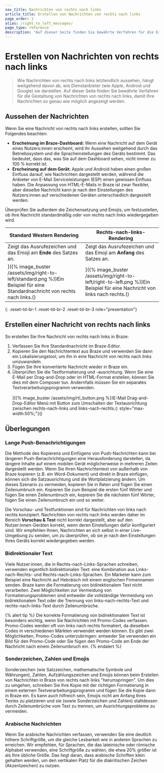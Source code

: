```yaml
---
nav_title: Nachrichten von rechts nach links
article_title: Erstellen von Nachrichten von rechts nach links
page_order: 1
alias: /right_to_left_messages/
page_type: reference
description: "Auf dieser Seite finden Sie bewährte Verfahren für die Erstellung von Nachrichten in Braze, die von rechts nach links gelesen werden."
---
```


# Erstellen von Nachrichten von rechts nach links

> Wie Nachrichten von rechts nach links letztendlich aussehen, hängt weitgehend davon ab, wie Dienstanbieter (wie Apple, Android und Google) sie darstellen. Auf dieser Seite finden Sie bewährte Verfahren für die Gestaltung von Nachrichten von rechts nach links, damit Ihre Nachrichten so genau wie möglich angezeigt werden.

## Aussehen der Nachrichten

Wenn Sie eine Nachricht von rechts nach links erstellen, sollten Sie Folgendes beachten:

- **Erscheinung im Braze-Dashboard:** Wenn eine Nachricht auf dem Gerät eines Nutzers:innen erscheint, wird ihr Aussehen weitgehend durch das Betriebssystem und die Spracheinstellungen des Geräts bestimmt. Das bedeutet, dass das, was Sie auf dem Dashboard sehen, nicht immer zu 100 % korrekt ist.
- **Erscheinung auf dem Gerät:** Apple und Android haben einen großen Einfluss darauf, wie Nachrichten dargestellt werden, während die Anbieter von E-Mail Serviceleistungen (ESP) einen gewissen Einfluss haben. Die Anpassung von HTML-E-Mails in Braze ist zwar flexibler, aber dieselbe Nachricht kann je nach den Einstellungen des Nutzers:innen auf verschiedenen Geräten unterschiedlich dargestellt werden.

Überprüfen Sie außerdem die Zeichensetzung und Emojis, um festzustellen, ob Ihre Nachricht standardmäßig oder von rechts nach links wiedergegeben wird.

| Standard Western Rendering | Rechts-nach-links-Rendering |
|------------------|------------------------|
| Zeigt das Ausrufezeichen und das Emoji am **Ende** des Satzes an. | Zeigt das Ausrufezeichen und das Emoji am **Anfang** des Satzes an. |
| ]({% image_buster /assets/img/right-to-left/standard.png %})Ein Beispiel für eine Standardnachricht von rechts nach links.() | ]({% image_buster /assets/img/right-to-left/right-to-left.png %})Ein Beispiel für eine Nachricht von links nach rechts.() |
{: .reset-td-br-1 .reset-td-br-2 .reset-td-br-3 role="presentation"}

## Erstellen einer Nachricht von rechts nach links

So erstellen Sie Ihre Nachricht von rechts nach links in Braze:

1. Verfassen Sie Ihre Standardnachricht im Braze-Editor.
2. Kopieren Sie den Nachrichtentext aus Braze und verwenden Sie dann ein Lokalisierungstool, um ihn in eine Nachricht von rechts nach links umzuwandeln.
3. Fügen Sie Ihre konvertierte Nachricht wieder in Braze ein.
4. Überprüfen Sie die Textformatierung und -ausrichtung. Wenn Sie eine E-Mail per Drag-and-Drop oder im HTML-Format erstellen, können Sie dies mit dem Composer tun. Andernfalls müssen Sie ein separates Textverarbeitungsprogramm verwenden.<br><br>]({% image_buster /assets/img/rtl_button.png %})E-Mail Drag-and-Drop-Editor Menü mit Button zum Umschalten der Textausrichtung zwischen rechts-nach-links und links-nach-rechts.{: style="max-width:50%;"}()

## Überlegungen
 
### Lange Push-Benachrichtigungen

Die Methode des Kopierens und Einfügens von Push-Nachrichten kann bei längeren Push-Benachrichtigungen eine Herausforderung darstellen, da längere Inhalte auf einem mobilen Gerät möglicherweise in mehreren Zeilen dargestellt werden. Wenn Sie Ihren Nachrichtentext von außerhalb von Braze kopieren (z.B. ein Word-Dokument) und direkt in Braze einfügen, können sich die Satzausrichtung und die Wortplatzierung ändern. Um dieses Szenario zu vermeiden, kopieren Sie in Raten und fügen Sie einen Zeilenumbruch ein. Kopieren Sie zum Beispiel die ersten fünf Wörter und fügen Sie einen Zeilenumbruch ein, kopieren Sie die nächsten fünf Wörter, fügen Sie einen Zeilenumbruch ein und so weiter.

Die Vorschau- und Testfunktionen sind für Nachrichten von links nach rechts konzipiert. Nachrichten von rechts nach links werden daher im Bereich **Vorschau & Test** nicht korrekt dargestellt, aber auf den Nutzer:innen-Geräten korrekt, wenn deren Einstellungen dafür konfiguriert sind. Wir empfehlen Ihnen, Nachrichten an sich selbst in einer Live-Umgebung zu senden, um zu überprüfen, ob sie je nach den Einstellungen Ihres Geräts korrekt wiedergegeben werden.

### Bidirektionaler Text

Viele Nutzer:innen, die in Rechts-nach-Links-Sprachen schreiben, verwenden eigentlich bidirektionalen Text: eine Kombination aus Links-nach-Rechts- und Rechts-nach-Links-Sprachen. Ein Marketer kann zum Beispiel eine Nachricht auf Hebräisch mit einem englischen Firmennamen senden. Braze kann die Formatierung von bidirektionalem Text nicht verarbeiten. Zwei Möglichkeiten zur Vermeidung von Formatierungsproblemen sind entweder die vollständige Vermeidung von bidirektionalem Text oder die Trennung von links-nach-rechts-Text und rechts-nach-links-Text durch Zeilenumbrüche. 

{% alert tip %}
Die korrekte Formatierung von bidirektionalem Text ist besonders wichtig, wenn Sie Nachrichten mit Promo-Codes verfassen. Promo-Codes werden oft von links nach rechts formatiert, da dieselben Codes in verschiedenen Märkten verwendet werden können. Es gibt zwei Möglichkeiten, Promo-Codes unterzubringen: entweder Sie verwenden ein Bild für den Promo-Code oder Sie fügen den Promo-Code am Ende der Nachricht nach einem Zeilenumbruch ein.
{% endalert %}

### Sonderzeichen, Zahlen und Emojis

Sonderzeichen (wie Satzzeichen, mathematische Symbole und Währungen), Zahlen, Aufzählungszeichen und Emojis können beim Erstellen von Nachrichten in Braze von rechts nach links "herumspringen". Um dies zu umgehen, schreiben Sie Ihre Kopie mit der richtigen Formatierung in einem externen Textverarbeitungsprogramm und fügen Sie die Kopie dann in Braze ein. Es kann auch hilfreich sein, Emojis nicht am Anfang Ihres Textes zu platzieren und sie (sowie Sonderzeichen und Zahlen) stattdessen durch Zeilenumbrüche vom Text zu trennen, um Ausrichtungsprobleme zu vermeiden.

### Arabische Nachrichten

Wenn Sie arabische Nachrichten verfassen, verwenden Sie eine deutlich höhere Schriftgröße, um die gleiche Lesbarkeit wie in anderen Sprachen zu erreichen. Wir empfehlen, für Sprachen, die das lateinische oder römische Alphabet verwenden, eine Schriftgröße zu wählen, die etwa 20% größer ist als Ihre übliche Größe. Das liegt daran, dass arabische Schriften klein gehalten werden, um den vertikalen Platz für die diakritischen Zeichen (Akzentzeichen) zu nutzen.
